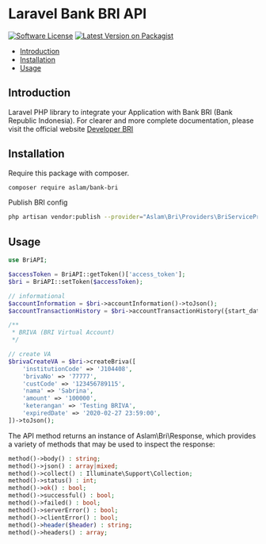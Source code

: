 # Laravel Bank BRI API

[![Software License](https://img.shields.io/badge/license-MIT-brightgreen.svg?style=flat-square)](LICENSE.md)
[![Latest Version on Packagist](https://img.shields.io/packagist/v/srmklive/paypal.svg?style=flat-square)](https://packagist.org/packages/aslam/bank-bri)

- [Introduction](#introduction)
- [Installation](#installation)
- [Usage](#usage)

<a name="introduction"></a>

## Introduction

Laravel PHP library to integrate your Application with Bank BRI (Bank Republic Indonesia). For clearer and more complete documentation, please visit the official website [Developer BRI](https://developers.bri.co.id)

<a name="installation"></a>

## Installation

Require this package with composer.

```bash
composer require aslam/bank-bri
```

Publish BRI config

```bash
php artisan vendor:publish --provider="Aslam\Bri\Providers\BriServiceProvider"
```

<a name="usage"></a>

## Usage

```php
use BriAPI;

$accessToken = BriAPI::getToken()['access_token'];
$bri = BriAPI::setToken($accessToken);

// informational
$accountInformation = $bri->accountInformation()->toJson();
$accountTransactionHistory = $bri->accountTransactionHistory({start_date}, {end_date})->toJson();

/**
 * BRIVA (BRI Virtual Account)
 */

// create VA
$brivaCreateVA = $bri->createBriva([
    'institutionCode' => 'J104408',
    'brivaNo' => '77777',
    'custCode' => '123456789115',
    'nama' => 'Sabrina',
    'amount' => '100000',
    'keterangan' => 'Testing BRIVA',
    'expiredDate' => '2020-02-27 23:59:00',
])->toJson();
```

The API method returns an instance of Aslam\Bri\Response, which provides a variety of methods that may be used to inspect the response:

```php
method()->body() : string;
method()->json() : array|mixed;
method()->collect() : Illuminate\Support\Collection;
method()->status() : int;
method()->ok() : bool;
method()->successful() : bool;
method()->failed() : bool;
method()->serverError() : bool;
method()->clientError() : bool;
method()->header($header) : string;
method()->headers() : array;
```
